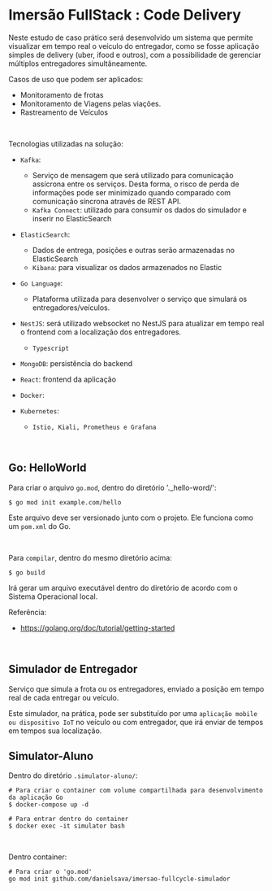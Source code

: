 # Imersão FullStack : Code Delivery

Neste estudo de caso prático será desenvolvido um sistema que permite visualizar em tempo real o veículo do entregador, como se fosse aplicação simples de delivery (uber, ifood e outros), com a possibilidade de gerenciar múltiplos entregadores simultâneamente.

Casos de uso que podem ser aplicados:

 - Monitoramento de frotas
 - Monitoramento de Viagens pelas viações.
 - Rastreamento de Veículos

<br/>

Tecnologias utilizadas na solução:

 - `Kafka`: 
    - Serviço de mensagem que será utilizado para comunicação assícrona entre os serviços. Desta forma, o risco de perda de informações pode ser minimizado quando comparado com comunicação síncrona através de REST API.
    - `Kafka Connect`: utilizado para consumir os dados do simulador e inserir no ElasticSearch 

 - `ElasticSearch`: 
    - Dados de entrega, posições e outras serão armazenadas no ElasticSearch
    - `Kibana`: para visualizar os dados armazenados no Elastic 

 - `Go Language`: 
    - Plataforma utilizada para desenvolver o serviço que simulará os entregadores/veículos.

 - `NestJS`: será utilizado websocket no NestJS para atualizar em tempo real o frontend com a localização dos entregadores.
     - `Typescript`   

 - `MongoDB`:  persistência do backend 

 - `React`: frontend da aplicação

 - `Docker`:

 - `Kubernetes`: 
     - `Istio, Kiali, Prometheus e Grafana`  


<br/>

## Go: HelloWorld

Para criar o arquivo `go.mod`, dentro do diretório '._hello-word/':

    $ go mod init example.com/hello

Este arquivo deve ser versionado junto com o projeto. Ele funciona como um `pom.xml` do Go.

<br/>

Para `compilar`, dentro do mesmo diretório acima:

    $ go build

Irá gerar um arquivo executável dentro do diretório de acordo com o Sistema Operacional local.


Referência:

 - https://golang.org/doc/tutorial/getting-started



<br/>

## Simulador de Entregador

Serviço que simula a frota ou os entregadores, enviado a posição em tempo real de cada entregar ou veículo. 

Este simulador, na prática, pode ser substituído por uma `aplicação mobile ou dispositivo IoT` no veículo ou com entregador, que irá enviar de tempos em tempos sua localização.

## Simulator-Aluno

Dentro do diretório `.simulator-aluno/`:

    # Para criar o container com volume compartilhada para desenvolvimento da aplicação Go
    $ docker-compose up -d

    # Para entrar dentro do container
    $ docker exec -it simulator bash

<br>

Dentro container:

    # Para criar o 'go.mod'
    go mod init github.com/danielsava/imersao-fullcycle-simulador







